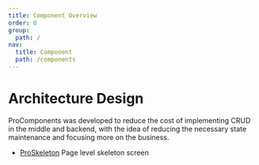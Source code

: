 ```yaml
---
title: Component Overview
order: 0
group:
  path: /
nav:
  title: Component
  path: /components
---
```


# Architecture Design

ProComponents was developed to reduce the cost of implementing CRUD in the middle and backend, with the idea of reducing the necessary state maintenance and focusing more on the business.

- [ProSkeleton](/components/skeleton) Page level skeleton screen
